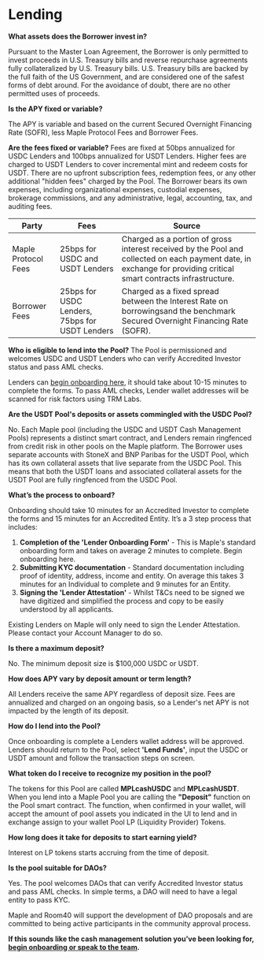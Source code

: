 # Lending

**What assets does the Borrower invest in?**

Pursuant to the Master Loan Agreement, the Borrower is only permitted to invest proceeds in U.S. Treasury bills and reverse repurchase agreements fully collateralized by U.S. Treasury bills. U.S. Treasury bills are backed by the full faith of the US Government, and are considered one of the safest forms of debt around. For the avoidance of doubt, there are no other permitted uses of proceeds.

**Is the APY fixed or variable?**

The APY is variable and based on the current Secured Overnight Financing Rate (SOFR), less Maple Protocol Fees and Borrower Fees.

**Are the fees fixed or variable?**
Fees are fixed  at 50bps annualized for USDC Lenders and 100bps annualized for USDT Lenders. Higher fees are charged to USDT Lenders to cover incremental mint and redeem costs for USDT. There are no upfront subscription fees, redemption fees, or any other additional "hidden fees" charged by the Pool. The Borrower bears its own expenses, including organizational expenses, custodial expenses, brokerage commissions, and any administrative, legal, accounting, tax, and auditing fees.

| Party | Fees | Source |
|-|-|-|
| Maple Protocol Fees | 25bps for USDC and USDT Lenders | Charged as a portion of gross interest received by the Pool and collected on each payment date, in exchange for providing critical smart contracts infrastructure. |
| Borrower Fees | 25bps for USDC Lenders, 75bps for USDT Lenders | Charged as a fixed spread between the Interest Rate on borrowingsand the benchmark Secured Overnight Financing Rate (SOFR). |

**Who is eligible to lend into the Pool?**
The Pool is permissioned and welcomes USDC and USDT Lenders who can verify Accredited Investor status and pass AML checks.

Lenders can [begin onboarding here](https://form.typeform.com/to/u3n8Q8ga?#pool=CASHMNGTUSDC), it should take about 10-15 minutes to complete the forms. To pass AML checks, Lender wallet addresses will be scanned for risk factors using TRM Labs.

**Are the USDT Pool's deposits or assets commingled with the USDC Pool?**

No. Each Maple pool (including the USDC and USDT Cash Management Pools) represents a distinct smart contract, and Lenders remain ringfenced from credit risk in other pools on the Maple platform. The Borrower uses separate accounts with StoneX and BNP Paribas for the USDT Pool, which has its own collateral assets that live separate from the USDC Pool. This means that both the USDT loans and associated collateral assets for the USDT Pool are fully ringfenced from the USDC Pool.

**What’s the process to onboard?**

Onboarding should take 10 minutes for an Accredited Investor to complete the forms and 15 minutes for an Accredited Entity. It’s a 3 step process that includes:
1. **Completion of the 'Lender Onboarding Form'** - This is Maple's standard onboarding form and takes on average 2 minutes to complete. Begin onboarding here.
2. **Submitting KYC documentation** - Standard documentation including proof of identity, address, income and entity. On average this takes 3 minutes for an Individual to complete and 9 minutes for an Entity.
3. **Signing the 'Lender Attestation'** - Whilst T&Cs need to be signed we have digitized and simplified the process and copy to be easily understood by all applicants.

Existing Lenders on Maple will only need to sign the Lender Attestation. Please contact your Account Manager to do so.

**Is there a maximum deposit?**

No. The minimum deposit size is $100,000 USDC or USDT.

**How does APY vary by deposit amount or term length?**

All Lenders receive the same APY regardless of deposit size. Fees are annualized and charged on an ongoing basis, so a Lender's net APY is not impacted by the length of its deposit.

**How do I lend into the Pool?**

Once onboarding is complete a Lenders wallet address will be approved. Lenders should return to the Pool, select **'Lend Funds'**, input the USDC or USDT amount and follow the transaction steps on screen.

**What token do I receive to recognize my position in the pool?**

The tokens for this Pool are called **MPLcashUSDC** and **MPLcashUSDT**. When you lend into a Maple Pool you are calling the **"Deposit"** function on the Pool smart contract. The function, when confirmed in your wallet, will accept the amount of pool assets you indicated in the UI to lend and in exchange assign to your wallet Pool LP (Liquidity Provider) Tokens.

**How long does it take for deposits to start earning yield?**

Interest on LP tokens starts accruing from the time of deposit.

**Is the pool suitable for DAOs?**

Yes. The pool welcomes DAOs that can verify Accredited Investor status and pass AML checks. In simple terms, a DAO will need to have a legal entity to pass KYC.

Maple and Room40 will support the development of DAO proposals and are committed to being active participants in the community approval process.


**If this sounds like the cash management solution you’ve been looking for, [begin onboarding or speak to the team](https://form.typeform.com/to/KhVOWR5W#pool_name=Cash%20Management%20USDC).**
